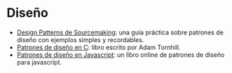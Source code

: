 # Diseño

- [Design Patterns de Sourcemaking](https://sourcemaking.com/design_patterns): una guía práctica sobre patrones de diseño con ejemplos simples y recordables.
- [Patrones de diseño en C](https://leanpub.com/patternsinc): libro escrito por Adam Tornhill.
- [Patrones de diseño en Javascript](https://addyosmani.com/resources/essentialjsdesignpatterns/book/): un libro online de patrones de diseño para javascript.
